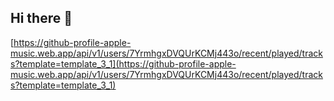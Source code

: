 ## Hi there 👋

[https://github-profile-apple-music.web.app/api/v1/users/7YrmhgxDVQUrKCMj443o/recent/played/tracks?template=template_3_1](https://github-profile-apple-music.web.app/api/v1/users/7YrmhgxDVQUrKCMj443o/recent/played/tracks?template=template_3_1)
